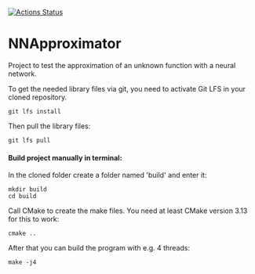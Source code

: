 [![Actions Status](https://github.com/prinz7/NNApproximator/workflows/Build/badge.svg)](https://github.com/prinz7/NNApproximator/actions)

# NNApproximator
Project to test the approximation of an unknown function with a neural network.

To get the needed library files via git, you need to activate Git LFS in your cloned repository.
```
git lfs install
```

Then pull the library files:
```
git lfs pull
```

#### Build project manually in terminal:
In the cloned folder create a folder named 'build' and enter it:
```
mkdir build
cd build
```

Call CMake to create the make files. You need at least CMake version 3.13 for this to work:
```
cmake ..
```

After that you can build the program with e.g. 4 threads:
```
make -j4
```
